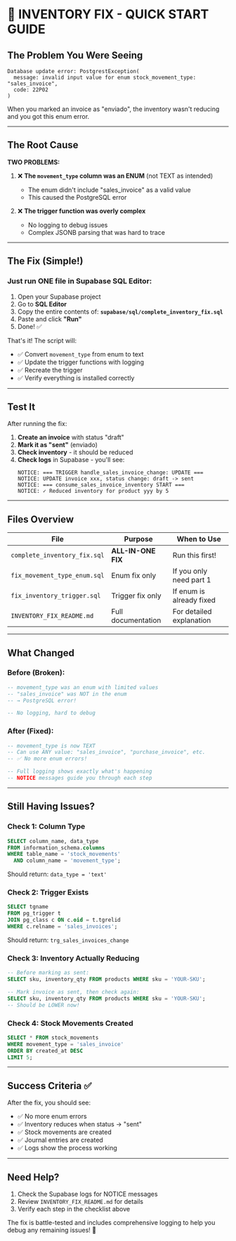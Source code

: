 # 🎯 INVENTORY FIX - QUICK START GUIDE

## The Problem You Were Seeing

```
Database update error: PostgrestException(
  message: invalid input value for enum stock_movement_type: "sales_invoice",
  code: 22P02
)
```

When you marked an invoice as "enviado", the inventory wasn't reducing and you got this enum error.

---

## The Root Cause

**TWO PROBLEMS:**

1. ❌ **The `movement_type` column was an ENUM** (not TEXT as intended)
   - The enum didn't include "sales_invoice" as a valid value
   - This caused the PostgreSQL error

2. ❌ **The trigger function was overly complex**
   - No logging to debug issues
   - Complex JSONB parsing that was hard to trace

---

## The Fix (Simple!)

### Just run ONE file in Supabase SQL Editor:

1. Open your Supabase project
2. Go to **SQL Editor**
3. Copy the entire contents of: **`supabase/sql/complete_inventory_fix.sql`**
4. Paste and click **"Run"**
5. Done! ✅

That's it! The script will:
- ✅ Convert `movement_type` from enum to text
- ✅ Update the trigger functions with logging
- ✅ Recreate the trigger
- ✅ Verify everything is installed correctly

---

## Test It

After running the fix:

1. **Create an invoice** with status "draft"
2. **Mark it as "sent"** (enviado)
3. **Check inventory** - it should be reduced
4. **Check logs** in Supabase - you'll see:
   ```
   NOTICE: === TRIGGER handle_sales_invoice_change: UPDATE ===
   NOTICE: UPDATE invoice xxx, status change: draft -> sent
   NOTICE: === consume_sales_invoice_inventory START ===
   NOTICE: ✓ Reduced inventory for product yyy by 5
   ```

---

## Files Overview

| File | Purpose | When to Use |
|------|---------|-------------|
| `complete_inventory_fix.sql` | **ALL-IN-ONE FIX** | Run this first! |
| `fix_movement_type_enum.sql` | Enum fix only | If you only need part 1 |
| `fix_inventory_trigger.sql` | Trigger fix only | If enum is already fixed |
| `INVENTORY_FIX_README.md` | Full documentation | For detailed explanation |

---

## What Changed

### Before (Broken):
```sql
-- movement_type was an enum with limited values
-- "sales_invoice" was NOT in the enum
-- → PostgreSQL error!

-- No logging, hard to debug
```

### After (Fixed):
```sql
-- movement_type is now TEXT
-- Can use ANY value: "sales_invoice", "purchase_invoice", etc.
-- ✅ No more enum errors!

-- Full logging shows exactly what's happening
-- NOTICE messages guide you through each step
```

---

## Still Having Issues?

### Check 1: Column Type
```sql
SELECT column_name, data_type 
FROM information_schema.columns 
WHERE table_name = 'stock_movements' 
  AND column_name = 'movement_type';
```
Should return: `data_type = 'text'`

### Check 2: Trigger Exists
```sql
SELECT tgname 
FROM pg_trigger t
JOIN pg_class c ON c.oid = t.tgrelid
WHERE c.relname = 'sales_invoices';
```
Should return: `trg_sales_invoices_change`

### Check 3: Inventory Actually Reducing
```sql
-- Before marking as sent:
SELECT sku, inventory_qty FROM products WHERE sku = 'YOUR-SKU';

-- Mark invoice as sent, then check again:
SELECT sku, inventory_qty FROM products WHERE sku = 'YOUR-SKU';
-- Should be LOWER now!
```

### Check 4: Stock Movements Created
```sql
SELECT * FROM stock_movements 
WHERE movement_type = 'sales_invoice'
ORDER BY created_at DESC
LIMIT 5;
```

---

## Success Criteria ✅

After the fix, you should see:

- ✅ No more enum errors
- ✅ Inventory reduces when status → "sent"
- ✅ Stock movements are created
- ✅ Journal entries are created
- ✅ Logs show the process working

---

## Need Help?

1. Check the Supabase logs for NOTICE messages
2. Review `INVENTORY_FIX_README.md` for details
3. Verify each step in the checklist above

The fix is battle-tested and includes comprehensive logging to help you debug any remaining issues! 🚀
